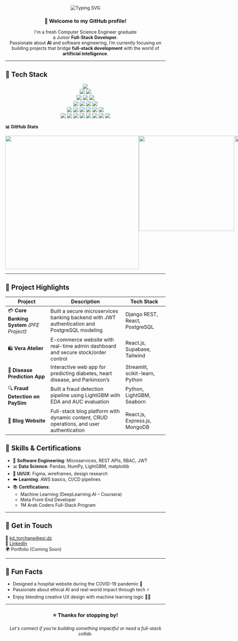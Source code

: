 <!-- Animated Typing Banner -->
<p align="center">
  <img src="https://readme-typing-svg.demolab.com?font=Fira+Code&weight=500&pause=1000&color=4F46E5&center=true&vCenter=true&width=600&lines=Hi%2C+I'm+Djihane+%F0%9F%91%A9%E2%80%8D%F0%9F%92%BB;Full+Stack+Developer+%7C+AI+Enthusiast;Always+Learning+%7C+Always+Building" alt="Typing SVG" />
</p>

<div align="center">

### 👋 Welcome to my GitHub profile!

I'm a fresh Computer Science Engineer graduate  
a Junior **Full-Stack Developer**.  
Passionate about **AI** and software engineering, I’m currently focusing on  
building projects that bridge **full-stack development** with the world of **artificial intelligence**.  

</div>

---

## 🔧 Tech Stack


<p align="center">
  <!-- Top -->
  <img src="https://skillicons.dev/icons?i=js" />
  
  <!-- Second row -->
  <br/>
  <img src="https://skillicons.dev/icons?i=ts" />
  <img src="https://skillicons.dev/icons?i=react" />
  
  <!-- Third row -->
  <br/>
  <img src="https://skillicons.dev/icons?i=next" />
  <img src="https://skillicons.dev/icons?i=html" />
  <img src="https://skillicons.dev/icons?i=css" />
  
  <!-- Fourth row -->
  <br/>
  <img src="https://skillicons.dev/icons?i=tailwind" />
  <img src="https://skillicons.dev/icons?i=nodejs" />
  <img src="https://skillicons.dev/icons?i=express" />
  <img src="https://skillicons.dev/icons?i=django" />
  
  <!-- Fifth row -->
  <br/>
  <img src="https://skillicons.dev/icons?i=fastapi" />
  <img src="https://skillicons.dev/icons?i=python" />
  <img src="https://skillicons.dev/icons?i=pytorch" />
  <img src="https://skillicons.dev/icons?i=postgres" />
  <img src="https://skillicons.dev/icons?i=mysql" />
  <img src="https://skillicons.dev/icons?i=mongodb" />
  
  <!-- Sixth row -->
  <br/>
  <img src="https://skillicons.dev/icons?i=git" />
  <img src="https://skillicons.dev/icons?i=github" />
  <img src="https://skillicons.dev/icons?i=figma" />
  <img src="https://skillicons.dev/icons?i=vscode" />
  <img src="https://skillicons.dev/icons?i=aws" />
  <img src="https://skillicons.dev/icons?i=linux" />
  <img src="https://skillicons.dev/icons?i=postman" />
  <img src="https://skillicons.dev/icons?i=docker" />
</p>








**📊 GitHub Stats**



<div style="display: flex; " align="center" g>
  <img src="https://github-readme-streak-stats.herokuapp.com?user=djihane19&theme=tokyonight" width="420px"/>
  <img src="https://github-readme-stats.vercel.app/api/top-langs/?username=djihane19&layout=compact&theme=tokyonight" width="300px" />
  <img src="https://github-readme-activity-graph.vercel.app/graph?username=djihane19&theme=tokyo-night&hide_border=true" width="75%"/>
</div>


---

## 🚀 Project Highlights

| Project | Description | Tech Stack |
|--------|-------------|------------|
| 💳 **Core Banking System** *(PFE Project)* | Built a secure microservices banking backend with JWT authentication and PostgreSQL modeling | Django REST, React, PostgreSQL |
| 🛍️ **Vera Atelier** | E-commerce website with real-time admin dashboard and secure stock/order control | React.js, Supabase, Tailwind |
| 🧠 **Disease Prediction App** | Interactive web app for predicting diabetes, heart disease, and Parkinson’s | Streamlit, scikit-learn, Python |
| 🔍 **Fraud Detection on PaySim** | Built a fraud detection pipeline using LightGBM with EDA and AUC evaluation | Python, LightGBM, Seaborn |
| 📝 **Blog Website** | Full-stack blog platform with dynamic content, CRUD operations, and user authentication | React.js, Express.js, MongoDB |



## 🧠 Skills & Certifications

- 🧩 **Software Engineering**: Microservices, REST APIs, RBAC, JWT
- 📊 **Data Science**: Pandas, NumPy, LightGBM, matplotlib
- 🎨 **UI/UX**: Figma, wireframes, design research
- ☁️ **Learning**: AWS basics, CI/CD pipelines
- 📚 **Certifications**:
  - Machine Learning (DeepLearning.AI – Coursera)
  - Meta Front-End Developer
  - 1M Arab Coders Full-Stack Program

---



## 💬 Get in Touch

📧 kd_torchane@esi.dz  
💼 [LinkedIn](https://www.linkedin.com/in/dji-hane-b92818276/)  
🌍 Portfolio (Coming Soon)

---

## 🎯 Fun Facts

- Designed a hospital website during the COVID-19 pandemic 🏥  
- Passionate about ethical AI and real-world impact through tech ⚡  
- Enjoy blending creative UX design with machine learning logic 🎨🤖

---

<div align="center">

### ⭐ Thanks for stopping by!
_Let's connect if you're building something impactful or need a full-stack collab._

</div>
